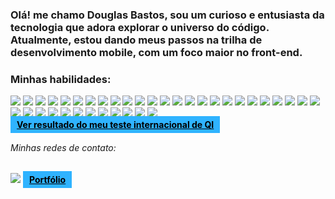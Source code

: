 <h3>Olá! me chamo Douglas Bastos, sou um curioso e entusiasta da tecnologia que adora explorar o universo do código. Atualmente, estou dando meus passos na trilha de desenvolvimento mobile, com um foco maior no front-end.</h3>
<h3>Minhas habilidades:</h3>

<img src="https://img.shields.io/badge/HTML5-E34F26?style=for-the-badge&logo=html5&logoColor=white"> <img src="https://img.shields.io/badge/CSS3-1572B6?style=for-the-badge&logo=css3&logoColor=white"> <img src="https://img.shields.io/badge/Sass-CC6699?style=for-the-badge&logo=sass&logoColor=white"> <img src="https://img.shields.io/badge/Bootstrap-563D7C?style=for-the-badge&logo=bootstrap&logoColor=white"> <img src="https://img.shields.io/badge/JavaScript-F7DF1E?style=for-the-badge&logo=javascript&logoColor=black"> <img src="https://img.shields.io/badge/TypeScript-007ACC?style=for-the-badge&logo=typescript&logoColor=white"> <img src="https://img.shields.io/badge/React-20232A?style=for-the-badge&logo=react&logoColor=61DAFB"> <img src="https://img.shields.io/badge/Webpack-8DD6F9?style=for-the-badge&logo=Webpack&logoColor=white"> <img src="https://img.shields.io/badge/Node.js-43853D?style=for-the-badge&logo=node.js&logoColor=white"> <img src="https://img.shields.io/badge/React_Native-20232A?style=for-the-badge&logo=react&logoColor=61DAFB"> <img src="https://img.shields.io/badge/MySQL-00000F?style=for-the-badge&logo=mysql&logoColor=white"> <img src="https://img.shields.io/badge/Microsoft_SQL_Server-CC2927?style=for-the-badge&logo=microsoft-sql-server&logoColor=white"> <img src="https://img.shields.io/badge/PostgreSQL-316192?style=for-the-badge&logo=postgresql&logoColor=white"> <img src="https://img.shields.io/badge/Oracle-F80000?style=for-the-badge&logo=oracle&logoColor=black"> <img src="https://img.shields.io/badge/MongoDB-4EA94B?style=for-the-badge&logo=mongodb&logoColor=white"> <img src="https://img.shields.io/badge/json%20web%20tokens-323330?style=for-the-badge&logo=json-web-tokens&logoColor=pink"> <img src="https://img.shields.io/badge/JUnit-25A162?style=for-the-badge&logo=junit5&logoColor=white"> <img src="https://img.shields.io/badge/Mockito-FFD700?style=for-the-badge&logo=java&logoColor=white"> <img src="https://img.shields.io/badge/TDD-2496ED?style=for-the-badge&logo=testcafe&logoColor=white"> <img src="https://img.shields.io/badge/Microservices-FF4444?style=for-the-badge&logo=diagram-3&logoColor=white"> <img src="https://img.shields.io/badge/Spring_Cloud-6DB33F?style=for-the-badge&logo=spring&logoColor=white"> <img src="https://img.shields.io/badge/Apache_Kafka-231F20?style=for-the-badge&logo=apache-kafka&logoColor=white"> <img src="https://img.shields.io/badge/Docker-2496ED?style=for-the-badge&logo=docker&logoColor=white"> <img src="https://img.shields.io/badge/GIT-E44C30?style=for-the-badge&logo=git&logoColor=white"> <img src="https://img.shields.io/badge/Google_Cloud-4285F4?style=for-the-badge&logo=google-cloud&logoColor=white"> <img src="https://img.shields.io/badge/JavaFx-cc1111?style=for-the-badge&logo=openjdk&logoColor=white"> <img src="https://img.shields.io/badge/Scene_Builder-FF8C00?style=for-the-badge&logo=appveyor&logoColor=white"> <img src="https://img.shields.io/badge/UML-000000?style=for-the-badge&logo=uml&logoColor=white"> <img src="https://img.shields.io/badge/Software_Architecture-007ACC?style=for-the-badge&logo=diagrams.net&logoColor=white"> <img src="https://img.shields.io/badge/Object--Oriented_Programming-0000F0?style=for-the-badge&logo=code&logoColor=white"> <img src="https://img.shields.io/badge/SOLID-222222?style=for-the-badge&logo=idea&logoColor=white"> <img src="https://img.shields.io/badge/Search_Algorithms-3776AB?style=for-the-badge&logo=python&logoColor=white"> <img src="https://img.shields.io/badge/NLP-3776AB?style=for-the-badge&logo=python&logoColor=white"> <img src="https://img.shields.io/badge/Decision_Tree-228B22?style=for-the-badge&logo=python&logoColor=white"> <img src="https://img.shields.io/badge/Neural_Networks-3776AB?style=for-the-badge&logo=python&logoColor=white"> <img src="https://img.shields.io/badge/Jupyter_Notebook-F37626?style=for-the-badge&logo=jupyter&logoColor=white"> <img src="https://img.shields.io/badge/Scrum-007ACC?style=for-the-badge&logo=scrum&logoColor=white">
<br><a href="https://international-iq-test.com/pt/671d1683-2ec8-49da-93f2-46ee95ca4579" style="background-color: rgb(47, 179, 255); font-weight: bold; width: min-content; padding: 5px 10px;color: black;">Ver resultado do meu teste internacional de QI</a>

<h6>Minhas redes de contato:</h6>

<a href="https://www.linkedin.com/in/douglas-dauto-bastos-24710122b/"><img src="https://img.shields.io/badge/LinkedIn-0077B5?style=for-the-badge&logo=linkedin&logoColor=white"></a>
<a href="https://douglas-dauto.github.io/meu-portfolio/" style="background-color: rgb(47, 179, 255); font-weight: bold; width: min-content; padding: 5px 10px;color: black;">Portfólio</a>

